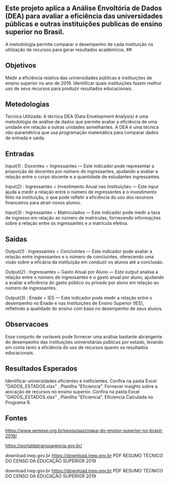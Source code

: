 ## Este projeto aplica a Análise Envoltória de Dados (DEA) para avaliar a eficiência das universidades públicas e outras instituições publicas de ensino superior no Brasil. 
A metodologia permite comparar o desempenho de cada instituição na utilização de recursos para gerar resultados acadêmicos. ##

## Objetivos ##
Medir a eficiência relativa das universidades públicas e instituições de ensino superior no ano de 2019. Identificar quais instituições fazem melhor uso de seus recursos para produzir resultados educacionais.

## Metedologias ##
Tecnica Utilizada: A técnica DEA (Data Envelopment Analysis) é uma metodologia de análise de dados que permite avaliar a eficiência de uma unidade em relação a outras unidades semelhantes. A DEA é uma técnica não-paramétrica que usa programação matemática para comparar dados de entrada e saída.


## Entradas ##
Input(1) : Docentes ÷ Ingressantes — Este indicador pode representar a proporção de docentes por número de ingressantes, ajudando a avaliar a relação entre o corpo docente e a quantidade de estudantes ingressantes.

Input(2) : Ingressantes ÷ Investimento Anual nas Instituições — Este input ajuda a medir a relação entre o número de ingressantes e o investimento feito na instituição, o que pode refletir a eficiência do uso dos recursos financeiros para atrair novos alunos.

Input(3) : Ingressantes ÷ Matriculados — Este indicador pode medir a taxa de ingresso em relação ao número de matrículas, fornecendo informações sobre a relação entre os ingressantes e a matrícula efetiva.

## Saidas ##

Output(1) : Ingressantes ÷ Concluintes — Este indicador pode avaliar a relação entre ingressantes e o número de concluintes, oferecendo uma visão sobre a eficácia da instituição em conduzir os alunos até a conclusão.

Output(2) : Ingressantes ÷ Gasto Anual por Aluno — Este output analisa a relação entre o número de ingressantes e o gasto anual por aluno, ajudando a avaliar a eficiência do gasto público ou privado por aluno em relação ao número de ingressantes.

Output(3) : Enade ÷ IES — Este indicador pode medir a relação entre o desempenho no Enade e nas Instituições de Ensino Superior (IES), refletindo a qualidade do ensino com base no desempenho de seus alunos.


## Observacoes ##
Esse conjunto de variáveis ​​pode fornecer uma análise bastante abrangente do desempenho das instituições universitárias públicas por estado, levando em conta tanto a eficiência do uso de recursos quanto os resultados educacionais.

## Resultados Esperados ##
Identificar universidades eficientes e ineficientes. Confira na pasta Excel "DADOS_ESTADOS.xlsx" , Planilha "Eficiencia".
Fornecer insights sobre a alocação de recursos no ensino superior. Confira na pasta Excel "DADOS_ESTADOS.xlsx" , Planilha "Eficiencia".
Eficiencia Calculada no Programa R.


## Fontes ##
https://www.semesp.org.br/pesquisas/mapa-do-ensino-superior-no-brasil-2019/

https://portaldatransparencia.gov.br/

download.inep.gov.br
https://download.inep.gov.br
PDF
RESUMO TÉCNICO DO CENSO DA EDUCAÇÃO SUPERIOR 2019

download.inep.gov.br
https://download.inep.gov.br
PDF
RESUMO TÉCNICO DO CENSO DA EDUCAÇÃO SUPERIOR 2019





